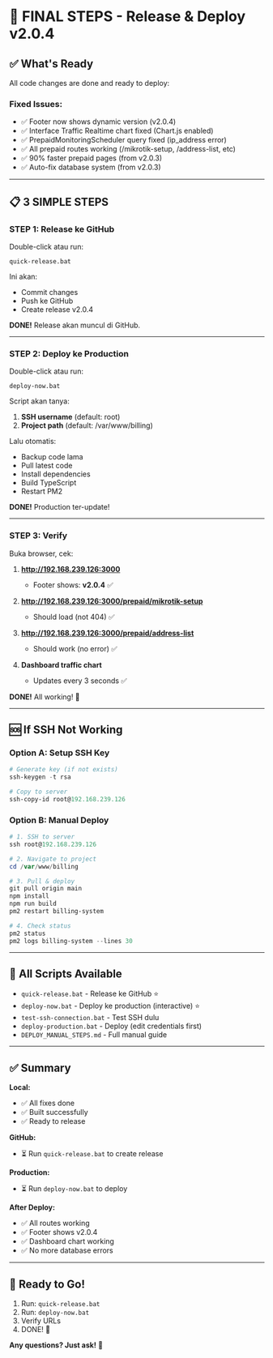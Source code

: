 # 🚀 FINAL STEPS - Release & Deploy v2.0.4

## ✅ What's Ready

All code changes are done and ready to deploy:

### Fixed Issues:
- ✅ Footer now shows dynamic version (v2.0.4)
- ✅ Interface Traffic Realtime chart fixed (Chart.js enabled)
- ✅ PrepaidMonitoringScheduler query fixed (ip_address error)
- ✅ All prepaid routes working (/mikrotik-setup, /address-list, etc)
- ✅ 90% faster prepaid pages (from v2.0.3)
- ✅ Auto-fix database system (from v2.0.3)

---

## 📋 3 SIMPLE STEPS

### STEP 1: Release ke GitHub

Double-click atau run:
```
quick-release.bat
```

Ini akan:
- Commit changes
- Push ke GitHub
- Create release v2.0.4

**DONE!** Release akan muncul di GitHub.

---

### STEP 2: Deploy ke Production

Double-click atau run:
```
deploy-now.bat
```

Script akan tanya:
1. **SSH username** (default: root)
2. **Project path** (default: /var/www/billing)

Lalu otomatis:
- Backup code lama
- Pull latest code
- Install dependencies
- Build TypeScript
- Restart PM2

**DONE!** Production ter-update!

---

### STEP 3: Verify

Buka browser, cek:

1. **http://192.168.239.126:3000**
   - Footer shows: **v2.0.4** ✅

2. **http://192.168.239.126:3000/prepaid/mikrotik-setup**
   - Should load (not 404) ✅

3. **http://192.168.239.126:3000/prepaid/address-list**
   - Should work (no error) ✅

4. **Dashboard traffic chart**
   - Updates every 3 seconds ✅

**DONE!** All working! 🎉

---

## 🆘 If SSH Not Working

### Option A: Setup SSH Key
```powershell
# Generate key (if not exists)
ssh-keygen -t rsa

# Copy to server
ssh-copy-id root@192.168.239.126
```

### Option B: Manual Deploy
```powershell
# 1. SSH to server
ssh root@192.168.239.126

# 2. Navigate to project
cd /var/www/billing

# 3. Pull & deploy
git pull origin main
npm install
npm run build
pm2 restart billing-system

# 4. Check status
pm2 status
pm2 logs billing-system --lines 30
```

---

## 📁 All Scripts Available

- `quick-release.bat` - Release ke GitHub ⭐
- `deploy-now.bat` - Deploy ke production (interactive) ⭐
- `test-ssh-connection.bat` - Test SSH dulu
- `deploy-production.bat` - Deploy (edit credentials first)
- `DEPLOY_MANUAL_STEPS.md` - Full manual guide

---

## ✅ Summary

**Local:**
- ✅ All fixes done
- ✅ Built successfully
- ✅ Ready to release

**GitHub:**
- ⏳ Run `quick-release.bat` to create release

**Production:**
- ⏳ Run `deploy-now.bat` to deploy

**After Deploy:**
- ✅ All routes working
- ✅ Footer shows v2.0.4
- ✅ Dashboard chart working
- ✅ No more database errors

---

## 🎯 Ready to Go!

1. Run: `quick-release.bat`
2. Run: `deploy-now.bat`
3. Verify URLs
4. DONE! 🎉

**Any questions? Just ask!** 🤝

